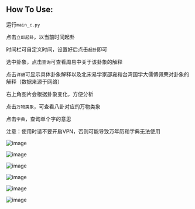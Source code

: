 

## How To Use:
运行`main_c.py`

点击`立即起卦`，以当前时间起卦

时间栏可自定义时间，设置好后点击`起卦`即可

选中卦象，点击`查询`可查看周易中关于该卦象的解释

点击`详细`可显示具体卦象解释以及北宋易学家邵雍和台湾国学大儒傅佩荣对卦象的解释（数据来源于网络）

右上角图片会根据卦象变化，方便分析


点击`万物类象`，可查看八卦对应的万物类象

点击`字典`，查询单个字的意思

注意：使用时请不要开启VPN，否则可能导致万年历和字典无法使用

![image](https://github.com/mhynbnb/meihua/assets/66502853/3d04bf0e-4a87-4856-8737-b1df8f89d249)

![image](https://github.com/mhynbnb/meihua/assets/66502853/8e4e08f1-9066-4730-8fbe-fb484b7b613b)

![image](https://github.com/mhynbnb/meihua/assets/66502853/1bd5f45e-2a3b-4872-a797-532fe8018ba3)

![image](https://github.com/mhynbnb/meihua/assets/66502853/1f16f50f-a714-4126-bdd1-d8d0798bf1c4)

![image](https://github.com/mhynbnb/meihua/assets/66502853/e2bf335f-bdbc-4b01-acfe-c0b5dbf20632)

![image](https://github.com/mhynbnb/meihua/assets/66502853/8311aff3-b791-4e01-97e0-eeaaa4f486a5)

